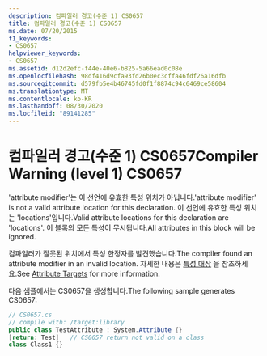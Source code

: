 ```yaml
---
description: 컴파일러 경고(수준 1) CS0657
title: 컴파일러 경고(수준 1) CS0657
ms.date: 07/20/2015
f1_keywords:
- CS0657
helpviewer_keywords:
- CS0657
ms.assetid: d12d2efc-f44e-40e6-b825-5a66ead0c08e
ms.openlocfilehash: 98df416d9cfa93fd26b0ec3cffa46fdf26a16dfb
ms.sourcegitcommit: d579fb5e4b46745fd0f1f8874c94c6469ce58604
ms.translationtype: MT
ms.contentlocale: ko-KR
ms.lasthandoff: 08/30/2020
ms.locfileid: "89141285"
---
```

# <a name="compiler-warning-level-1-cs0657"></a><span data-ttu-id="0bc37-103">컴파일러 경고(수준 1) CS0657</span><span class="sxs-lookup"><span data-stu-id="0bc37-103">Compiler Warning (level 1) CS0657</span></span>
<span data-ttu-id="0bc37-104">'attribute modifier'는 이 선언에 유효한 특성 위치가 아닙니다.</span><span class="sxs-lookup"><span data-stu-id="0bc37-104">'attribute modifier' is not a valid attribute location for this declaration.</span></span> <span data-ttu-id="0bc37-105">이 선언에 유효한 특성 위치는 'locations'입니다.</span><span class="sxs-lookup"><span data-stu-id="0bc37-105">Valid attribute locations for this declaration are 'locations'.</span></span> <span data-ttu-id="0bc37-106">이 블록의 모든 특성이 무시됩니다.</span><span class="sxs-lookup"><span data-stu-id="0bc37-106">All attributes in this block will be ignored.</span></span>  
  
 <span data-ttu-id="0bc37-107">컴파일러가 잘못된 위치에서 특성 한정자를 발견했습니다.</span><span class="sxs-lookup"><span data-stu-id="0bc37-107">The compiler found an attribute modifier in an invalid location.</span></span> <span data-ttu-id="0bc37-108">자세한 내용은 [특성 대상](../programming-guide/concepts/attributes/index.md#attribute-targets) 을 참조하세요.</span><span class="sxs-lookup"><span data-stu-id="0bc37-108">See [Attribute Targets](../programming-guide/concepts/attributes/index.md#attribute-targets) for more information.</span></span>  
  
 <span data-ttu-id="0bc37-109">다음 샘플에서는 CS0657을 생성합니다.</span><span class="sxs-lookup"><span data-stu-id="0bc37-109">The following sample generates CS0657:</span></span>  
  
```csharp  
// CS0657.cs  
// compile with: /target:library  
public class TestAttribute : System.Attribute {}  
[return: Test]   // CS0657 return not valid on a class  
class Class1 {}  
```
